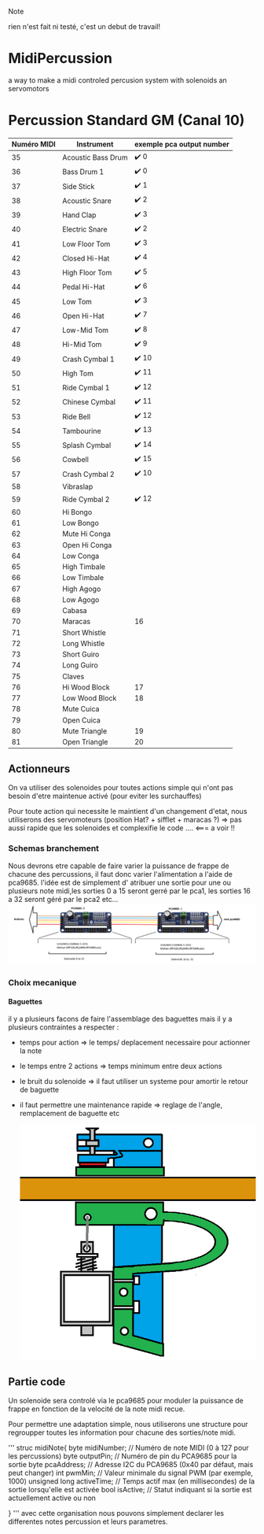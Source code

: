 
> [!NOTE]
> rien n'est fait ni testé, c'est un debut de travail!


# MidiPercussion
a way to make a midi controled percusion system with solenoids an servomotors


# Percussion Standard GM (Canal 10)

| Numéro MIDI | Instrument              | exemple pca output number |
|-------------|--------------------------|-------------------------|
| 35          | Acoustic Bass Drum       |:heavy_check_mark: 0 |
| 36          | Bass Drum 1              |:heavy_check_mark: 0 |
| 37          | Side Stick               | :heavy_check_mark: 1 |
| 38          | Acoustic Snare           | :heavy_check_mark: 2 |
| 39          | Hand Clap                | :heavy_check_mark: 3 |
| 40          | Electric Snare           | :heavy_check_mark: 2 |
| 41          | Low Floor Tom            | :heavy_check_mark: 3 |
| 42          | Closed Hi-Hat            | :heavy_check_mark: 4 |
| 43          | High Floor Tom           | :heavy_check_mark: 5 |
| 44          | Pedal Hi-Hat             | :heavy_check_mark: 6 |
| 45          | Low Tom                  | :heavy_check_mark: 3 |
| 46          | Open Hi-Hat              | :heavy_check_mark: 7 |
| 47          | Low-Mid Tom              | :heavy_check_mark: 8 |
| 48          | Hi-Mid Tom               | :heavy_check_mark: 9 |
| 49          | Crash Cymbal 1           | :heavy_check_mark: 10 |
| 50          | High Tom                 | :heavy_check_mark: 11 |
| 51          | Ride Cymbal 1            | :heavy_check_mark: 12 |
| 52          | Chinese Cymbal           | :heavy_check_mark: 11 |
| 53          | Ride Bell                | :heavy_check_mark: 12 |
| 54          | Tambourine               |:heavy_check_mark: 13 |
| 55          | Splash Cymbal            | :heavy_check_mark: 14 |
| 56          | Cowbell                  |:heavy_check_mark: 15 |
| 57          | Crash Cymbal 2           |:heavy_check_mark: 10 |
| 58          | Vibraslap                | |
| 59          | Ride Cymbal 2            |:heavy_check_mark: 12 |
| 60          | Hi Bongo                 | |
| 61          | Low Bongo                | |
| 62          | Mute Hi Conga            | |
| 63          | Open Hi Conga            | |
| 64          | Low Conga                | |
| 65          | High Timbale             | |
| 66          | Low Timbale              | |
| 67          | High Agogo               | |
| 68          | Low Agogo                | |
| 69          | Cabasa                   | |
| 70          | Maracas                  | 16 |
| 71          | Short Whistle            | |
| 72          | Long Whistle             | |
| 73          | Short Guiro              | |
| 74          | Long Guiro               | |
| 75          | Claves                   | |
| 76          | Hi Wood Block            | 17 |
| 77          | Low Wood Block           | 18 |
| 78          | Mute Cuica               | |
| 79          | Open Cuica               | |
| 80          | Mute Triangle            | 19 |
| 81          | Open Triangle            | 20 |


## Actionneurs 

On va utiliser des solenoides pour toutes actions simple qui n'ont pas besoin d'etre maintenue activé (pour eviter les surchauffes) 

Pour toute action qui necessite le maintient d'un changement d'etat, nous utiliserons des servomoteurs (position Hat? + sifflet + maracas ?) => pas aussi rapide que les solenoides et complexifie le code ....  <=== a voir !!

### Schemas branchement

Nous devrons etre capable de faire varier la puissance de frappe de chacune des percussions, il faut donc varier l'alimentation a l'aide de pca9685.
l'idée est de simplement d' atribuer une sortie pour une ou plusieurs note midi,les sorties 0 a 15 seront gerré par le pca1, les sorties 16 a 32 seront géré par le pca2 etc...
![Schema electrique](https://raw.githubusercontent.com/glloq/MidiPercussion/main/img/branchement%20pwm.png?raw=true)


### Choix mecanique 

#### Baguettes

il y a plusieurs facons de faire l'assemblage des baguettes mais il y a plusieurs contraintes a respecter :
- temps pour action => le temps/ deplacement necessaire pour actionner la note
- le temps entre 2 actions => temps minimum entre deux actions
- le bruit du solenoide => il faut utiliser un systeme pour amortir le retour de baguette
- il faut permettre une maintenance rapide => reglage de l'angle, remplacement de baguette etc

  ![Schema baguettes](https://raw.githubusercontent.com/glloq/MidiPercussion/main/img/baguette.png?raw=true)


## Partie code

Un solenoide sera controlé via le pca9685 pour moduler la puissance de frappe en fonction de la velocité de la note midi recue.
    
Pour permettre une adaptation simple, nous utiliserons une structure pour regroupper toutes les information pour chacune des sorties/note midi.

'''
struc midiNote{
  byte midiNumber;      // Numéro de note MIDI (0 à 127 pour les percussions)
  byte outputPin;       // Numéro de pin du PCA9685 pour la sortie
  byte pcaAddress;      // Adresse I2C du PCA9685 (0x40 par défaut, mais peut changer)
  int pwmMin;           // Valeur minimale du signal PWM (par exemple, 1000)
  unsigned long activeTime; // Temps actif max (en millisecondes) de la sortie lorsqu'elle est activée
  bool isActive;        // Statut indiquant si la sortie est actuellement active ou non

}
'''
avec cette organisation nous pouvons simplement declarer les differentes notes percussion et leurs parametres.





  
